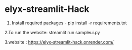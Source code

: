 ﻿# elyx-streamlit-Hack
 1. Install required packages - pip install -r requirements.txt
    
 2.To run the website: streamlit run sampleui.py


3.website : https://elyx-streamlit-hack.onrender.com/


